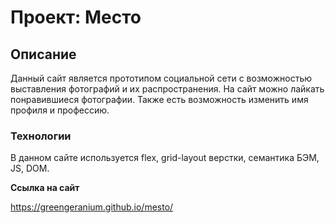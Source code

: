 # Проект: Место

## Описание 

Данный сайт является прототипом социальной сети с возможностью выставления фотографий и их распространения. На сайт можно лайкать понравившиеся фотографии. Также есть возможность изменить имя профиля и профессию.

### Технологии

В данном сайте используется flex, grid-layout верстки, семантика БЭМ, JS, DOM. 

**Ссылка на сайт**

https://greengeranium.github.io/mesto/


